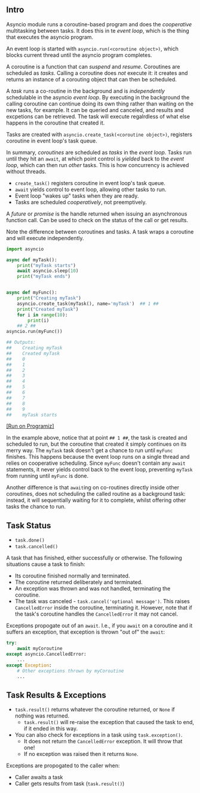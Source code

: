 ## Intro

Asyncio module runs a coroutine-based program and does the *cooperative* multitasking between tasks. It does this in te *event loop*, which is the thing that executes the asyncio program.

An event loop is started with `asyncio.run(<coroutine object>)`, which blocks current thread until the asyncio program completes.

A coroutine is a function that can *suspend* and *resume*. Coroutines are scheduled as *tasks*. Calling a coroutine does *not* execute it: it creates and returns an instance of a corouting object that can then be scheduled.

A *task* runs a co-routine in the background and is *independently* schedulable in the asyncio *event loop*. By executing in the background the calling coroutine can continue doing its own thing rather than waiting on the new tasks, for example. It can be queried and canceled, and results and excpetions can be retrieved. The task will execute regalrdless of what else happens in the coroutine that created it.

Tasks are created with `asyncio.create_task(<coroutine object>)`, registers coroutine in event loop's task queue.

In summary, *coroutines* are scheduled as *tasks* in the *event loop*. Tasks run until they hit an `await`, at which point control is *yielded* back to the *event loop*, which can then run *other* tasks. This is how concurrency is achieved without threads.

* `create_task()` registers coroutine in event loop's task queue.
* `await` yields control to event loop, allowing other tasks to run.
* Event loop "wakes up" tasks when they are ready.
* Tasks are scheduled *cooperatively*, not preemptively.

A *future* or *promise* is the handle returned when issuing an asynchronous function call. Can be used to check on the status of the call or get results.

Note the difference between coroutines and tasks. A task wraps a coroutine and will execute independently.

```python
import asyncio

async def myTask():
    print("myTask starts")
    await asyncio.sleep(10)
    print("myTask ends")


async def myFunc():
    print("Creating myTask")
    asyncio.create_task(myTask(), name='myTask')  ## 1 ##
    print("Created myTask")
    for i in range(10):
        print(i)
    ## 2 ##
asyncio.run(myFunc())

## Outputs:
##    Creating myTask
##    Created myTask
##    0
##    1
##    2
##    3
##    4
##    5
##    6
##    7
##    8
##    9
##    myTask starts
```
[[Run on Programiz]](https://www.programiz.com/online-compiler/78tFZeyQdDvla)

In the example above, notice that at point `## 1 ##`, the task is created and scheduled to run, but the coroutine that created it simply continues on its merry way. The `myTask` task doesn't get a chance to run until `myFunc` finishes. This happens because the event loop runs on a single thread and relies on cooperative scheduling. Since `myFunc` doesn't contain any `await` statements, it never yields control back to the event loop, preventing `myTask` from running until `myFunc` is done.

Another difference is that `await`ing on co-routines directly inside other coroutines, does not scheduling the called routine as a background task: instead, it will sequentially waiting for it to complete, whilst offering other tasks the chance to run.


## Task Status
* `task.done()`
* `task.cancelled()`

A task that has finished, either successfully or otherwise. The following situations cause a task to finish:

* Its coroutine finished normally and terminated.
* The coroutine returned deliberately and terminated.
* An exception was thrown and was not handled, terminating the coroutine.
* The task was canceled - `task.cancel('optional message')`. This raises `CancelledError` inside the coroutine, terminating it. However, note
  that if the task's coroutine handles the `CancelledError` it may not cancel.

Exceptions propogate out of an `await`. I.e., if you `await` on a coroutine and it suffers an exception,
that exception is thrown "out of" the `await`:

```python
try:
    await myCoroutine
except asyncio.CancelledError:
    ...
except Exception:
    # Other exceptions thrown by myCoroutine
    ...
```

## Task Results & Exceptions
* `task.result()` returns whatever the coroutine returned, or `None` if nothing was returned.
    * `task.result()` will re-raise the exception that caused the task to end, if it ended in this way.
* You can also check for exceptions in a task using `task.exception()`.
    * It does not return the `CancelledError` exception. It will throw that one!
    * If no exception was raised then it returns `None`.

Exceptions are propogated to the caller when:

* Caller awaits a task
* Caller gets results from task (`task.result()`)

